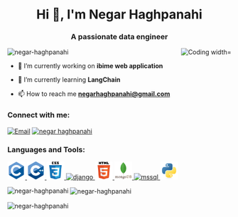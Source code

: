 <h1 align="center">Hi 👋, I'm Negar Haghpanahi</h1>
<h3 align="center">A passionate data engineer</h3>
<img align="right" alt="Coding width="400" src="https://encrypted-tbn0.gstatic.com/images?q=tbn:ANd9GcQ4KfQBzHE-UQ9GZDpiJU0K9GnO_GDocAM-0u5P7o-IPODPkieCWrawoMOr8rnDCKDfu0k&usqp=CAU">

<p align="left"> <img src="https://komarev.com/ghpvc/?username=negar-haghpanahi&label=Profile%20views&color=0e75b6&style=flat" alt="negar-haghpanahi" /> </p>

- 🔭 I’m currently working on **ibime web application**

- 🌱 I’m currently learning **LangChain**

- 📫 How to reach me **negarhaghpanahi@gmail.com**

<h3 align="left">Connect with me:</h3>
<p align="left">
<a href="mailto:negarhaghpanahi@gmail.com" target="_blank"><img align="center" src="https://cdn1.iconfinder.com/data/icons/google-new-logos-1/32/gmail_new_logo-1024.png" alt="Email" height="30" width="40" /></a>
<a href="https://linkedin.com/in/negar haghpanahi" target="blank"><img align="center" src="https://raw.githubusercontent.com/rahuldkjain/github-profile-readme-generator/master/src/images/icons/Social/linked-in-alt.svg" alt="negar haghpanahi" height="30" width="40" /></a>
</p>




<h3 align="left">Languages and Tools:</h3>
<p align="left"> <a href="https://www.cprogramming.com/" target="_blank" rel="noreferrer"> <img src="https://raw.githubusercontent.com/devicons/devicon/master/icons/c/c-original.svg" alt="c" width="40" height="40"/> </a> <a href="https://www.w3schools.com/cpp/" target="_blank" rel="noreferrer"> <img src="https://raw.githubusercontent.com/devicons/devicon/master/icons/cplusplus/cplusplus-original.svg" alt="cplusplus" width="40" height="40"/> </a> <a href="https://www.w3schools.com/css/" target="_blank" rel="noreferrer"> <img src="https://raw.githubusercontent.com/devicons/devicon/master/icons/css3/css3-original-wordmark.svg" alt="css3" width="40" height="40"/> </a> <a href="https://www.djangoproject.com/" target="_blank" rel="noreferrer"> <img src="https://cdn.worldvectorlogo.com/logos/django.svg" alt="django" width="40" height="40"/> </a> <a href="https://www.w3.org/html/" target="_blank" rel="noreferrer"> <img src="https://raw.githubusercontent.com/devicons/devicon/master/icons/html5/html5-original-wordmark.svg" alt="html5" width="40" height="40"/> </a> <a href="https://www.mongodb.com/" target="_blank" rel="noreferrer"> <img src="https://raw.githubusercontent.com/devicons/devicon/master/icons/mongodb/mongodb-original-wordmark.svg" alt="mongodb" width="40" height="40"/> </a> <a href="https://www.microsoft.com/en-us/sql-server" target="_blank" rel="noreferrer"> <img src="https://www.svgrepo.com/show/303229/microsoft-sql-server-logo.svg" alt="mssql" width="40" height="40"/> </a> <a href="https://www.python.org" target="_blank" rel="noreferrer"> <img src="https://raw.githubusercontent.com/devicons/devicon/master/icons/python/python-original.svg" alt="python" width="40" height="40"/> </a> </p>

<p><img align="left" src="https://github-readme-stats.vercel.app/api/top-langs?username=negar-haghpanahi&show_icons=true&locale=en&layout=compact" alt="negar-haghpanahi" /></p>

<p>&nbsp;<img align="center" src="https://github-readme-stats.vercel.app/api?username=negar-haghpanahi&show_icons=true&locale=en" alt="negar-haghpanahi" /></p>

<p><img align="center" src="https://github-readme-streak-stats.herokuapp.com/?user=negar-haghpanahi&" alt="negar-haghpanahi" /></p>
